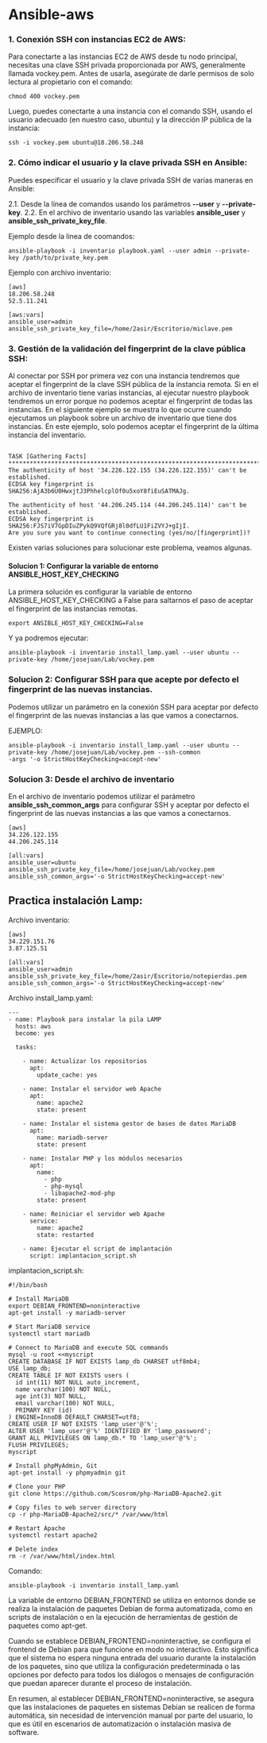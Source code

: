 # Ansible-aws

### 1. Conexión SSH con instancias EC2 de AWS:

Para conectarte a las instancias EC2 de AWS desde tu nodo principal, necesitas una clave SSH privada proporcionada por AWS, generalmente llamada vockey.pem. Antes de usarla, asegúrate de darle permisos de solo lectura al propietario con el comando:

```
chmod 400 vockey.pem
```

Luego, puedes conectarte a una instancia con el comando SSH, usando el usuario adecuado (en nuestro caso, ubuntu) y la dirección IP pública de la instancia:

```
ssh -i vockey.pem ubuntu@18.206.58.248
```

### 2. Cómo indicar el usuario y la clave privada SSH en Ansible:

Puedes especificar el usuario y la clave privada SSH de varias maneras en Ansible:

2.1. Desde la línea de comandos usando los parámetros **--user** y **--private-key**.
2.2. En el archivo de inventario usando las variables **ansible_user** y **ansible_ssh_private_key_file**.


Ejemplo desde la linea de coomandos:

```
ansible-playbook -i inventario playbook.yaml --user admin --private-key /path/to/private_key.pem
```

Ejemplo con archivo inventario: 

```
[aws]
18.206.58.248
52.5.11.241

[aws:vars]
ansible_user=admin
ansible_ssh_private_key_file=/home/2asir/Escritorio/miclave.pem
```
### 3. Gestión de la validación del fingerprint de la clave pública SSH:

Al conectar por SSH por primera vez con una instancia tendremos que aceptar el fingerprint de la
clave SSH pública de la instancia remota.
Si en el archivo de inventario tiene varias instancias, al ejecutar nuestro playbook tendremos un
error porque no podemos aceptar el fingerprint de todas las instancias.
En el siguiente ejemplo se muestra lo que ocurre cuando ejecutamos un playbook sobre un archivo
de inventario que tiene dos instancias. En este ejemplo, solo podemos aceptar el fingerprint de la
última instancia del inventario.

```

TASK [Gathering Facts]
******************************************************************************************************************
The authenticity of host '34.226.122.155 (34.226.122.155)' can't be established.
ECDSA key fingerprint is SHA256:AjA3b6U0HwxjtJ3PhhelcplOf0u5xoY8fiEuSATMAJg.

The authenticity of host '44.206.245.114 (44.206.245.114)' can't be established.
ECDSA key fingerprint is SHA256:FJS7iV7GpDIuZPykQ9VQfGRj8l0dfLU1FiZVYJ+gIjI.
Are you sure you want to continue connecting (yes/no/[fingerprint])?

```

Existen varias soluciones para solucionar este problema, veamos algunas.

#### Solucion 1: Configurar la variable de entorno ANSIBLE_HOST_KEY_CHECKING

La primera solución es configurar la variable de entorno ANSIBLE_HOST_KEY_CHECKING a False para
saltarnos el paso de aceptar el fingerprint de las instancias remotas.

```
export ANSIBLE_HOST_KEY_CHECKING=False
```

Y ya podremos ejecutar:

```
ansible-playbook -i inventario install_lamp.yaml --user ubuntu --private-key /home/josejuan/Lab/vockey.pem
```

### Solucion 2: Configurar SSH para que acepte por defecto el fingerprint de las nuevas instancias. 

Podemos utilizar un parámetro en la conexión SSH para aceptar por defecto el fingerprint de las
nuevas instancias a las que vamos a conectarnos.

EJEMPLO:

```
ansible-playbook -i inventario install_lamp.yaml --user ubuntu --private-key /home/josejuan/Lab/vockey.pem --ssh-common
-args '-o StrictHostKeyChecking=accept-new'
```

### Solucion 3: Desde el archivo de inventario

En el archivo de inventario podemos utilizar el parámetro **ansible_ssh_common_args** para configurar
SSH y aceptar por defecto el fingerprint de las nuevas instancias a las que vamos a conectarnos.

```
[aws]
34.226.122.155
44.206.245.114

[all:vars]
ansible_user=ubuntu
ansible_ssh_private_key_file=/home/josejuan/Lab/vockey.pem
ansible_ssh_common_args='-o StrictHostKeyChecking=accept-new'
```

## Practica instalación Lamp:

Archivo inventario: 

```
[aws]
34.229.151.76
3.87.125.51

[all:vars]
ansible_user=admin
ansible_ssh_private_key_file=/home/2asir/Escritorio/notepierdas.pem
ansible_ssh_common_args='-o StrictHostKeyChecking=accept-new'
```

Archivo install_lamp.yaml:

```
---
- name: Playbook para instalar la pila LAMP
  hosts: aws
  become: yes

  tasks:

    - name: Actualizar los repositorios
      apt:
        update_cache: yes

    - name: Instalar el servidor web Apache
      apt:
        name: apache2
        state: present

    - name: Instalar el sistema gestor de bases de datos MariaDB
      apt:
        name: mariadb-server
        state: present

    - name: Instalar PHP y los módulos necesarios
      apt:
        name:
          - php
          - php-mysql
          - libapache2-mod-php
        state: present

    - name: Reiniciar el servidor web Apache
      service:
        name: apache2
        state: restarted

    - name: Ejecutar el script de implantación
      script: implantacion_script.sh
```

implantacion_script.sh:

```
#!/bin/bash

# Install MariaDB 
export DEBIAN_FRONTEND=noninteractive
apt-get install -y mariadb-server

# Start MariaDB service
systemctl start mariadb

# Connect to MariaDB and execute SQL commands
mysql -u root <<myscript
CREATE DATABASE IF NOT EXISTS lamp_db CHARSET utf8mb4;
USE lamp_db;
CREATE TABLE IF NOT EXISTS users (
  id int(11) NOT NULL auto_increment,
  name varchar(100) NOT NULL,
  age int(3) NOT NULL,
  email varchar(100) NOT NULL,
  PRIMARY KEY (id)
) ENGINE=InnoDB DEFAULT CHARSET=utf8;
CREATE USER IF NOT EXISTS 'lamp_user'@'%';
ALTER USER 'lamp_user'@'%' IDENTIFIED BY 'lamp_password';
GRANT ALL PRIVILEGES ON lamp_db.* TO 'lamp_user'@'%';
FLUSH PRIVILEGES;
myscript

# Install phpMyAdmin, Git
apt-get install -y phpmyadmin git

# Clone your PHP
git clone https://github.com/Scosrom/php-MariaDB-Apache2.git 

# Copy files to web server directory
cp -r php-MariaDB-Apache2/src/* /var/www/html

# Restart Apache
systemctl restart apache2

# Delete index
rm -r /var/www/html/index.html
```

Comando:

```
ansible-playbook -i inventario install_lamp.yaml
```
La variable de entorno DEBIAN_FRONTEND se utiliza en entornos donde se realiza la instalación de paquetes Debian de forma automatizada, como en scripts de instalación o en la ejecución de herramientas de gestión de paquetes como apt-get.

Cuando se establece DEBIAN_FRONTEND=noninteractive, se configura el frontend de Debian para que funcione en modo no interactivo. Esto significa que el sistema no espera ninguna entrada del usuario durante la instalación de los paquetes, sino que utiliza la configuración predeterminada o las opciones por defecto para todos los diálogos o mensajes de configuración que puedan aparecer durante el proceso de instalación.

En resumen, al establecer DEBIAN_FRONTEND=noninteractive, se asegura que las instalaciones de paquetes en sistemas Debian se realicen de forma automática, sin necesidad de intervención manual por parte del usuario, lo que es útil en escenarios de automatización o instalación masiva de software.




